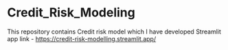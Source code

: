 # Credit_Risk_Modeling
This repository contains Credit risk model which I have developed
Streamlit app link - https://credit-risk-modelling.streamlit.app/
